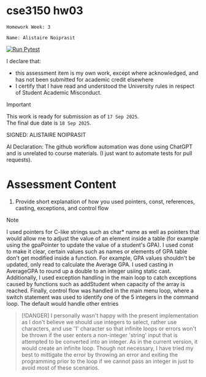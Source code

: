 # cse3150 hw03
`Homework Week: 3`

`Name: Alistaire Noiprasit`

[![Run Pytest](https://github.com/alistairenoiprasit/cse3150_week_3_hw/actions/workflows/pytest.yaml/badge.svg)](https://github.com/alistairenoiprasit/cse3150_week_3_hw/actions/workflows/pytest.yaml)

I declare that:
- this assessment item is my own work, except where acknowledged, and has not been submitted for
academic credit elsewhere
- I certify that I have read and understood the University rules in respect of Student Academic
Misconduct.

<!--
> This work is ready for submission as of `Day XX Month 2025`. <br>
> This work is NOT ready for submission as of `Day XX MONTH 2025`. <br>
-->
> [!IMPORTANT]
> This work is ready for submission as of `17 Sep 2025`. <br>
> The final due date is `18 Sep 2025`.

SIGNED: ALISTAIRE NOIPRASIT

AI Declaration:
The github workflow automation was done using ChatGPT and is unrelated to course materials. 
(I just want to automate tests for pull requests).

# Assessment Content
1) Provide short explanation of how you used pointers, const, references, casting, exceptions, and control flow
> [!NOTE]
> I used pointers for C-like strings such as char* name as well as pointers that would allow me to adjust the value of an element inside a table (for example using the gpaPointer to update the value of a student's GPA). I used const to make it clear, certain values such as names or elements of GPA table don't get modified inside a function. For example, GPA values shouldn't be updated, only read to calculate the Average GPA. I used casting in AverageGPA to round up a double to an integer usiing static cast. Additionally, I used exception handling in the main loop to catch exceptions caused by functions such as addStudent when capacity of the array is reached. Finally, control flow was handled in the main menu loop, where a switch statement was used to identify one of the 5 integers in the command loop. The default would handle other entries

> [!DANGER]
> I personally wasn't happy with the present implementation as I don't believe we should use integers to select, rather use characters, and use '1' character so that infinite loops or errors won't be thrown if the user enters a non-integer 'string' input that is attempted to be converted into an integer. As in the current version, it would create an infinite loop. Though not necessary, I have tried my best to mittigate the error by throwing an error and exiting the programming prior to the loop if we cannot pass an integer in just to avoid most of these scenarios.
